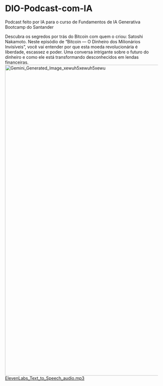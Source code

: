 # DIO-Podcast-com-IA
Podcast feito por IA para o curso de Fundamentos de IA Generativa Bootcamp do Santander

Descubra os segredos por trás do Bitcoin com quem o criou: Satoshi Nakamoto. Neste episódio de “Bitcoin — O Dinheiro dos Milionários Invisíveis”, você vai entender por que esta moeda revolucionária é liberdade, escassez e poder. Uma conversa intrigante sobre o futuro do dinheiro e como ele está transformando desconhecidos em lendas financeiras.
<img width="1024" height="1024" alt="Gemini_Generated_Image_xewuh5xewuh5xewu" src="https://github.com/user-attachments/assets/a7b50a0e-2cf9-4058-812f-7b046b9e4944" />
[ElevenLabs_Text_to_Speech_audio.mp3](https://github.com/user-attachments/files/23054101/ElevenLabs_Text_to_Speech_audio.mp3)

